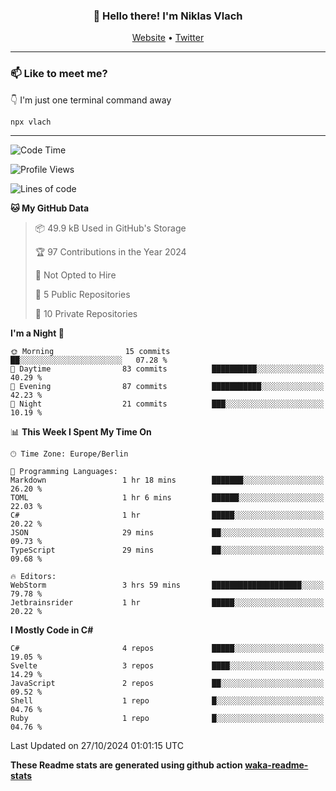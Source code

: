 <h3 align="center">👋 Hello there! I'm Niklas Vlach</h3>
<p align="center">
  <a href="https://niklas-vlach.com">Website</a> •
  <a href="https://twitter.com/NiklasVlach">Twitter</a>
</p>

---

### 📫 Like to meet me?

👇 I'm just one terminal command away

```bash
npx vlach
```

---
<!--START_SECTION:waka-->
![Code Time](http://img.shields.io/badge/Code%20Time-824%20hrs%2018%20mins-blue)

![Profile Views](http://img.shields.io/badge/Profile%20Views-0-blue)

![Lines of code](https://img.shields.io/badge/From%20Hello%20World%20I%27ve%20Written-125.7%20thousand%20lines%20of%20code-blue)

**🐱 My GitHub Data** 

> 📦 49.9 kB Used in GitHub's Storage 
 > 
> 🏆 97 Contributions in the Year 2024
 > 
> 🚫 Not Opted to Hire
 > 
> 📜 5 Public Repositories 
 > 
> 🔑 10 Private Repositories 
 > 
**I'm a Night 🦉** 

```text
🌞 Morning                15 commits          ██░░░░░░░░░░░░░░░░░░░░░░░   07.28 % 
🌆 Daytime                83 commits          ██████████░░░░░░░░░░░░░░░   40.29 % 
🌃 Evening                87 commits          ███████████░░░░░░░░░░░░░░   42.23 % 
🌙 Night                  21 commits          ███░░░░░░░░░░░░░░░░░░░░░░   10.19 % 
```


📊 **This Week I Spent My Time On** 

```text
🕑︎ Time Zone: Europe/Berlin

💬 Programming Languages: 
Markdown                 1 hr 18 mins        ███████░░░░░░░░░░░░░░░░░░   26.20 % 
TOML                     1 hr 6 mins         ██████░░░░░░░░░░░░░░░░░░░   22.03 % 
C#                       1 hr                █████░░░░░░░░░░░░░░░░░░░░   20.22 % 
JSON                     29 mins             ██░░░░░░░░░░░░░░░░░░░░░░░   09.73 % 
TypeScript               29 mins             ██░░░░░░░░░░░░░░░░░░░░░░░   09.68 % 

🔥 Editors: 
WebStorm                 3 hrs 59 mins       ████████████████████░░░░░   79.78 % 
Jetbrainsrider           1 hr                █████░░░░░░░░░░░░░░░░░░░░   20.22 % 
```

**I Mostly Code in C#** 

```text
C#                       4 repos             █████░░░░░░░░░░░░░░░░░░░░   19.05 % 
Svelte                   3 repos             ████░░░░░░░░░░░░░░░░░░░░░   14.29 % 
JavaScript               2 repos             ██░░░░░░░░░░░░░░░░░░░░░░░   09.52 % 
Shell                    1 repo              █░░░░░░░░░░░░░░░░░░░░░░░░   04.76 % 
Ruby                     1 repo              █░░░░░░░░░░░░░░░░░░░░░░░░   04.76 % 
```




 Last Updated on 27/10/2024 01:01:15 UTC
<!--END_SECTION:waka-->

**These Readme stats are generated using github action [waka-readme-stats](https://github.com/anmol098/waka-readme-stats)**
